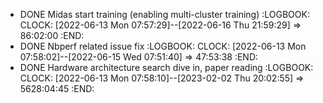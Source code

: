- DONE Midas start training (enabling multi-cluster training)
  :LOGBOOK:
  CLOCK: [2022-06-13 Mon 07:57:29]--[2022-06-16 Thu 21:59:29] =>  86:02:00
  :END:
- DONE Nbperf related issue fix
  :LOGBOOK:
  CLOCK: [2022-06-13 Mon 07:58:02]--[2022-06-15 Wed 07:51:40] =>  47:53:38
  :END:
- DONE Hardware architecture search dive in, paper reading
  :LOGBOOK:
  CLOCK: [2022-06-13 Mon 07:58:10]--[2023-02-02 Thu 20:02:55] =>  5628:04:45
  :END: